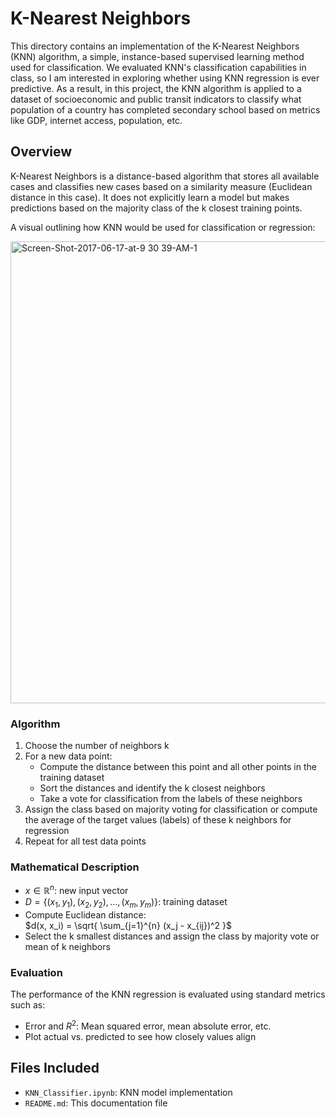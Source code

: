 # K-Nearest Neighbors

This directory contains an implementation of the K-Nearest Neighbors (KNN) algorithm, a simple, instance-based supervised learning method used for classification. We evaluated KNN's classification capabilities in class, so I am interested in exploring whether using KNN regression is ever predictive. As a result, in this project, the KNN algorithm is applied to a dataset of socioeconomic and public transit indicators to classify what population of a country has completed secondary school based on metrics like GDP, internet access, population, etc.

## Overview

K-Nearest Neighbors is a distance-based algorithm that stores all available cases and classifies new cases based on a similarity measure (Euclidean distance in this case). It does not explicitly learn a model but makes predictions based on the majority class of the k closest training points.

A visual outlining how KNN would be used for classification or regression:

<img width="739" alt="Screen-Shot-2017-06-17-at-9 30 39-AM-1" src="https://github.com/user-attachments/assets/38f8c047-e23f-4841-afcd-133156418bfa" />

### Algorithm

1. Choose the number of neighbors k
2. For a new data point:
   - Compute the distance between this point and all other points in the training dataset
   - Sort the distances and identify the k closest neighbors
   - Take a vote for classification from the labels of these neighbors
3. Assign the class based on majority voting for classification or compute the average of the target values (labels) of these k neighbors for regression
4. Repeat for all test data points

### Mathematical Description

- $x \in \mathbb{R}^n$: new input vector  
- $D = \{(x_1, y_1), (x_2, y_2), ..., (x_m, y_m)\}$: training dataset  
- Compute Euclidean distance:  
  $d(x, x_i) = \sqrt{ \sum_{j=1}^{n} (x_j - x_{ij})^2 }$
- Select the k smallest distances and assign the class by majority vote or mean of k neighbors

### Evaluation

The performance of the KNN regression is evaluated using standard metrics such as:
- Error and ${R}^{2}$: Mean squared error, mean absolute error, etc.
- Plot actual vs. predicted to see how closely values align

## Files Included

- `KNN_Classifier.ipynb`: KNN model implementation
- `README.md`: This documentation file


